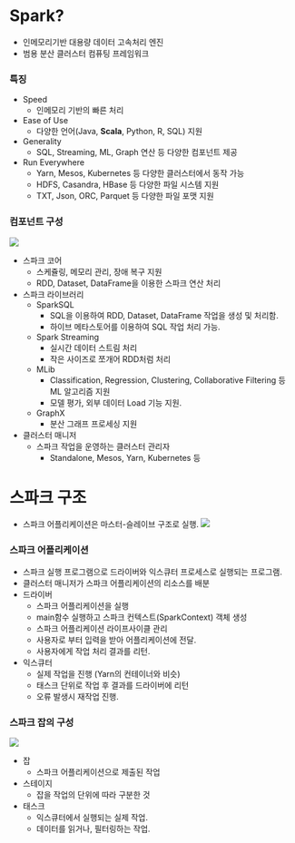 # Spark?
* 인메모리기반 대용량 데이터 고속처리 엔진
* 범용 분산 클러스터 컴퓨팅 프레임워크

### 특징
* Speed
    * 인메모리 기반의 빠른 처리
* Ease of Use
    * 다양한 언어(Java, **Scala**, Python, R, SQL) 지원
* Generality
    * SQL, Streaming, ML, Graph 연산 등 다양한 컴포넌트 제공
* Run Everywhere
    * Yarn, Mesos, Kubernetes 등 다양한 클러스터에서 동작 가능
    * HDFS, Casandra, HBase 등 다양한 파일 시스템 지원
    * TXT, Json, ORC, Parquet 등 다양한 파일 포맷 지원
    
### 컴포넌트 구성
![](http://cfile25.uf.tistory.com/image/2140BE3C555DFB51305898)
* 스파크 코어
    * 스케쥴링, 메모리 관리, 장애 복구 지원
    * RDD, Dataset, DataFrame을 이용한 스파크 연산 처리
* 스파크 라이브러리
    * SparkSQL
        * SQL을 이용하여 RDD, Dataset, DataFrame 작업을 생성 및 처리함.
        * 하이브 메타스토어를 이용하여 SQL 작업 처리 가능.
    * Spark Streaming
        * 실시간 데이터 스트림 처리
        * 작은 사이즈로 쪼개어 RDD처럼 처리
    * MLib
        * Classification, Regression, Clustering, Collaborative Filtering 등 ML 알고리즘 지원
        * 모델 평가, 외부 데이터 Load 기능 지원.
    * GraphX
        * 분산 그래프 프로세싱 지원
* 클러스터 매니저
    * 스파크 작업을 운영하는 클러스터 관리자
        * Standalone, Mesos, Yarn, Kubernetes 등

# 스파크 구조
* 스파크 어플리케이션은 마스터-슬레이브 구조로 실행.
![](https://spark.apache.org/docs/latest/img/cluster-overview.png)

### 스파크 어플리케이션
* 스파크 실행 프로그램으로 드라이버와 익스큐터 프로세스로 실행되는 프로그램.
* 클러스터 매니저가 스파크 어플리케이션의 리소스를 배분
* 드라이버
    * 스파크 어플리케이션을 실행
    * main함수 실행하고 스파크 컨텍스트(SparkContext) 객체 생성
    * 스파크 어플리케이션 라이프사이클 관리
    * 사용자로 부터 입력을 받아 어플리케이션에 전달.
    * 사용자에게 작업 처리 결과를 리턴.
* 익스큐터
    * 실제 작업을 진행 (Yarn의 컨테이너와 비슷)
    * 태스크 단위로 작업 후 결과를 드라이버에 리턴
    * 오류 발생시 재작업 진행.
    
### 스파크 잡의 구성
![](https://camo.qiitausercontent.com/269cd805ef77a86e30c13e31000b099fd97d47a1/68747470733a2f2f71696974612d696d6167652d73746f72652e73332e616d617a6f6e6177732e636f6d2f302f373138352f61636661356538392d333461622d393336342d373135362d3232353239303063613830612e706e67)
* 잡
    * 스파크 어플리케이션으로 제출된 작업
* 스테이지
    * 잡을 작업의 단위에 따라 구분한 것
* 태스크
    * 익스큐터에서 실행되는 실제 작업.
    * 데이터를 읽거나, 필터링하는 작업.
    